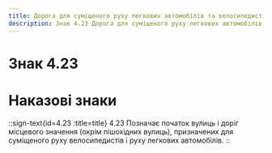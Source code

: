 ```yaml
---
title: Дорога для суміщеного руху легкових автомобілів та велосипедистів
description: Знак 4.23 Дорога для суміщеного руху легкових автомобілів та велосипедистів
---
```

# Знак 4.23
# Наказові знаки
::sign-text{id=4.23 :title=title}
4.23  Позначає початок вулиць і доріг місцевого значення (окрім пішохідних вулиць), призначених для суміщеного руху велосипедистів і руху легкових автомобілів.
::